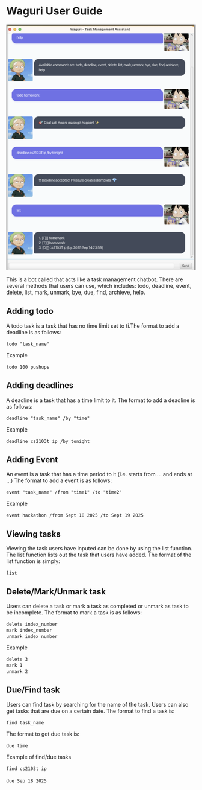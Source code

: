 # Waguri User Guide

![Screenshot](Ui.png)

This is a bot called that acts like a task management chatbot. 
There are several methods that users can use, which includes: todo, deadline, event, delete, list, mark, unmark, bye, due, find, archieve, help.

## Adding todo

A todo task is a task that has no time limit set to ti.The format to add a deadline is as follows:

    todo "task_name" 

Example

    todo 100 pushups

## Adding deadlines

A deadline is a task that has a time limit to it. The format to add a deadline is as follows:

    deadline "task_name" /by "time"

Example

    deadline cs2103t ip /by tonight

## Adding Event

An event is a task that has a time period to it (i.e. starts from ... and ends at ...) 
The format to add a event is as follows:

    event "task_name" /from "time1" /to "time2"

Example

    event hackathon /from Sept 18 2025 /to Sept 19 2025


## Viewing tasks

Viewing the task users have inputed can be done by using the list function. The list function lists out the task that users have added.
The format of the list function is simply:

    list

## Delete/Mark/Unmark task

Users can delete a task or mark a task as completed or unmark as task to be incomplete. 
The format to mark a task is as follows:

    delete index_number
    mark index_number
    unmark index_number

Example

    delete 3
    mark 1
    unmark 2

## Due/Find task

Users can find task by searching for the name of the task. Users can also get tasks that are due on a certain date.
The format to find a task is:

    find task_name

The format to get due task is:

    due time

Example of find/due tasks

    find cs2103t ip

    due Sep 18 2025

